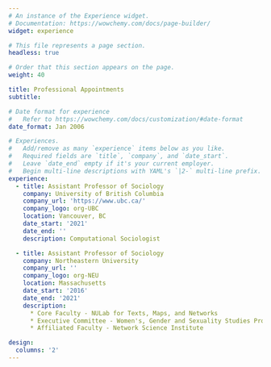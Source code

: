 ```yaml
---
# An instance of the Experience widget.
# Documentation: https://wowchemy.com/docs/page-builder/
widget: experience

# This file represents a page section.
headless: true

# Order that this section appears on the page.
weight: 40

title: Professional Appointments
subtitle:

# Date format for experience
#   Refer to https://wowchemy.com/docs/customization/#date-format
date_format: Jan 2006

# Experiences.
#   Add/remove as many `experience` items below as you like.
#   Required fields are `title`, `company`, and `date_start`.
#   Leave `date_end` empty if it's your current employer.
#   Begin multi-line descriptions with YAML's `|2-` multi-line prefix.
experience:
  - title: Assistant Professor of Sociology
    company: University of British Columbia
    company_url: 'https://www.ubc.ca/'
    company_logo: org-UBC
    location: Vancouver, BC
    date_start: '2021'
    date_end: ''
    description: Computational Sociologist

  - title: Assistant Professor of Sociology
    company: Northeastern University
    company_url: ''
    company_logo: org-NEU
    location: Massachusetts
    date_start: '2016'
    date_end: '2021'
    description: 
      * Core Faculty - NULab for Texts, Maps, and Networks
      * Executive Committee - Women's, Gender and Sexuality Studies Program
      * Affiliated Faculty - Network Science Institute

design:
  columns: '2'
---
```

